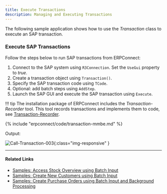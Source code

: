 ```yaml
---
title: Execute Transactions 
description: Managing and Executing Transactions
---
```


The following sample application shows how to use the *Transaction* class to execute an SAP transaction.<br>

### Execute SAP Transactions 

Follow the steps below to run SAP transactions from ERPConnect:

1. Connect to the SAP system using `R3Connection`. Set the `UseGui` property to *true*. 
2. Create a transaction object using `Transaction()`.
3. Specify the SAP transaction code using `TCode`.
4. Optional: add batch steps using `AddStep`.
5. Launch the SAP GUI and execute the SAP transaction using `Execute`.

!!! tip
    The installation package of ERPConnect includes the *Transaction-Recorder* tool.
    This tool records transactions and implements them to code, see [Transaction-Recorder](./transaction-recorder.md).

{% include "erpconnect/code/transaction-mmbe.md" %}

Output:

![Call-Transaction-003]( site:assets/images/erpconnect/Call-Transaction-003.png){:class="img-responsive"  }


****

#### Related Links
- [Samples: Access Stock Overview using Batch Input](../../samples/access-stock-overview-using-batch-input.md)
- [Samples: Create New Customers using Batch Input](../../samples/create-new-customers-using-batch-input.md)
- [Samples: Create Purchase Orders using Batch Input and Background Processing](../../samples/create-purchase-orders-using-batch-input.md)
